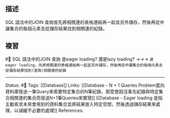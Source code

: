 ## 描述
SQL 語法中的JOIN 查詢皆先將相關連的表格連結再一起並另外儲存，然後再從中讓集合的每個元素去從儲存結果找到相關連的紀錄。


## 複習
#🧠 SQL 語法中的JOIN 查詢  是eager loading? 還是lazy loading?  ->->-> `是eager loading，先將相關連的表格連結再一起並另外儲存，然後再從中讓集合的每個元素去從儲存結果找到(查詢)相關連的紀錄`
<!--SR:!2025-02-24,593,250-->

---
Status: #🌱 
Tags:
[[Database]]
Links:
[[Database - N + 1 Queries Problem當向資料庫發送一筆Query來索要特定集合的N筆紀錄，那麼會因沒事先紀錄與特定集合相關連的集合而發送N+1筆Queries來實現]]
[[Database - Eager loading 是指主動索求未來會用到的資料集合並將結果放入特定空間，然後透過儲存結果來處理，以減緩不必要的處理]]
References: